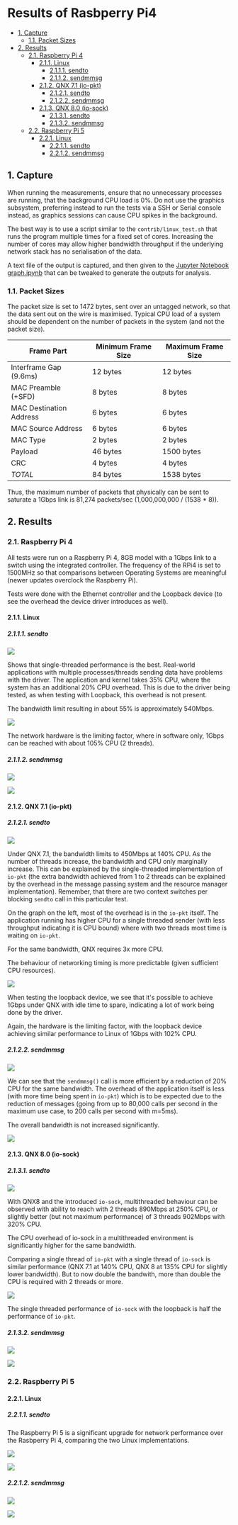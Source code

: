 # Results of Rasbperry Pi4 <!-- omit in toc -->

- [1. Capture](#1-capture)
  - [1.1. Packet Sizes](#11-packet-sizes)
- [2. Results](#2-results)
  - [2.1. Raspberry Pi 4](#21-raspberry-pi-4)
    - [2.1.1. Linux](#211-linux)
      - [2.1.1.1. sendto](#2111-sendto)
      - [2.1.1.2. sendmmsg](#2112-sendmmsg)
    - [2.1.2. QNX 7.1 (io-pkt)](#212-qnx-71-io-pkt)
      - [2.1.2.1. sendto](#2121-sendto)
      - [2.1.2.2. sendmmsg](#2122-sendmmsg)
    - [2.1.3. QNX 8.0 (io-sock)](#213-qnx-80-io-sock)
      - [2.1.3.1. sendto](#2131-sendto)
      - [2.1.3.2. sendmmsg](#2132-sendmmsg)
  - [2.2. Raspberry Pi 5](#22-raspberry-pi-5)
    - [2.2.1. Linux](#221-linux)
      - [2.2.1.1. sendto](#2211-sendto)
      - [2.2.1.2. sendmmsg](#2212-sendmmsg)

## 1. Capture

When running the measurements, ensure that no unnecessary processes are running,
that the background CPU load is 0%. Do not use the graphics subsystem,
preferring instead to run the tests via a SSH or Serial console instead, as
graphics sessions can cause CPU spikes in the background.

The best way is to use a script similar to the `contrib/linux_test.sh` that runs
the program multiple times for a fixed set of cores. Increasing the number of
cores may allow higher bandwidth throughput if the underlying network stack has
no serialisation of the data.

A text file of the output is captured, and then given to the [Jupyter Notebook
graph.ipynb](./graph.ipynb) that can be tweaked to generate the outputs for
analysis.

### 1.1. Packet Sizes

The packet size is set to 1472 bytes, sent over an untagged network, so that the
data sent out on the wire is maximised. Typical CPU load of a system should be
dependent on the number of packets in the system (and not the packet size).

| Frame Part              | Minimum Frame Size | Maximum Frame Size |
| ----------------------- | ------------------ | ------------------ |
| Interframe Gap (9.6ms)  | 12 bytes           | 12 bytes           |
| MAC Preamble (+SFD)     | 8 bytes            | 8 bytes            |
| MAC Destination Address | 6 bytes            | 6 bytes            |
| MAC Source Address      | 6 bytes            | 6 bytes            |
| MAC Type                | 2 bytes            | 2 bytes            |
| Payload                 | 46 bytes           | 1500 bytes         |
| CRC                     | 4 bytes            | 4 bytes            |
| *TOTAL*                 | 84 bytes           | 1538 bytes         |

Thus, the maximum number of packets that physically can be sent to saturate a
1Gbps link is 81,274 packets/sec (1,000,000,000 / (1538 * 8)).

## 2. Results

### 2.1. Raspberry Pi 4

All tests were run on a Raspberry Pi 4, 8GB model with a 1Gbps link to a switch
using the integrated controller. The frequency of the RPi4 is set to 1500MHz so
that comparisons between Operating Systems are meaningful (newer updates
overclock the Raspberry Pi).

Tests were done with the Ethernet controller and the Loopback device (to see the
overhead the device driver introduces as well).

#### 2.1.1. Linux

##### 2.1.1.1. sendto

![](./images/rpi4_rpios_sendto_eth.png)

Shows that single-threaded performance is the best. Real-world applications with
multiple processes/threads sending data have problems with the driver. The
application and kernel takes 35% CPU, where the system has an additional 20% CPU
overhead. This is due to the driver being tested, as when testing with Loopback,
this overhead is not present.

The bandwidth limit resulting in about 55% is approximately 540Mbps.

![](./images/rpi4_rpios_sendto_lo.png)

The network hardware is the limiting factor, where in software only, 1Gbps can
be reached with about 105% CPU (2 threads).

##### 2.1.1.2. sendmmsg

![](./images/rpi4_rpios_sendmmsg_eth.png)

![](./images/rpi4_rpios_sendmmsg_lo.png)

#### 2.1.2. QNX 7.1 (io-pkt)

##### 2.1.2.1. sendto

![](./images/rpi4_qnx71_sendto_eth.png)

Under QNX 7.1, the bandwidth limits to 450Mbps at 140% CPU. As the number of
threads increase, the bandwidth and CPU only marginally increase. This can be
explained by the single-threaded implementation of `io-pkt` (the extra bandwidth
achieved from 1 to 2 threads can be explained by the overhead in the message
passing system and the resource manager implementation). Remember, that there
are two context switches per blocking `sendto` call in this particular test.

On the graph on the left, most of the overhead is in the `io-pkt` itself. The
application running has higher CPU for a single threaded sender (with less
throughput indicating it is CPU bound) where with two threads most time is
waiting on `io-pkt`.

For the same bandwidth, QNX requires 3x more CPU.

The behaviour of networking timing is more predictable (given sufficient CPU
resources).

![](./images/rpi4_qnx71_sendto_lo.png)

When testing the loopback device, we see that it's possible to achieve 1Gbps
under QNX with idle time to spare, indicating a lot of work being done by the
driver.

Again, the hardware is the limiting factor, with the loopback device achieving
similar performance to Linux of 1Gbps with 102% CPU.

##### 2.1.2.2. sendmmsg

![](./images/rpi4_qnx71_sendmmsg_eth.png)

We can see that the `sendmmsg()` call is more efficient by a reduction of 20%
CPU for the same bandwidth. The overhead of the application itself is less (with
more time being spent in `io-pkt`) which is to be expected due to the reduction
of messages (going from up to 80,000 calls per second in the maximum use case,
to 200 calls per second with m=5ms).

The overall bandwidth is not increased significantly.

![](./images/rpi4_qnx71_sendmmsg_lo.png)

#### 2.1.3. QNX 8.0 (io-sock)

##### 2.1.3.1. sendto

![](./images/rpi4_qnx8_sendto_eth.png)

With QNX8 and the introduced `io-sock`, multithreaded behaviour can be observed
with ability to reach with 2 threads 890Mbps at 250% CPU, or slightly better
(but not maximum performance) of 3 threads 902Mbps with 320% CPU.

The CPU overhead of io-sock in a multithreaded environment is significantly
higher for the same bandwidth.

Comparing a single thread of `io-pkt` with a single thread of `io-sock` is
similar performance (QNX 7.1 at 140% CPU, QNX 8 at 135% CPU for slightly lower
bandwidth). But to now double the bandwith, more than double the CPU is
required with 2 threads or more.

![](./images/rpi4_qnx8_sendto_lo.png)

The single threaded performance of `io-sock` with the loopback is half the
performance of `io-pkt`.

##### 2.1.3.2. sendmmsg

![](./images/rpi4_qnx8_sendmmsg_eth.png)

![](./images/rpi4_qnx8_sendmmsg_lo.png)

### 2.2. Raspberry Pi 5

#### 2.2.1. Linux

##### 2.2.1.1. sendto

The Raspberry Pi 5 is a significant upgrade for network performance over the
Rasbperry Pi 4, comparing the two Linux implementations.

![](./images/rpi5_rpios_sendto_eth.png)

![](./images/rpi5_rpios_sendto_lo.png)

##### 2.2.1.2. sendmmsg

![](./images/rpi5_rpios_sendmmsg_eth.png)

![](./images/rpi5_rpios_sendmmsg_lo.png)
